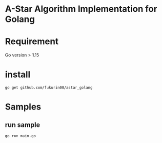 # A-Star Algorithm Implementation for Golang 

# Requirement
Go version > 1.15  

# install
`go get github.com/fukurin00/astar_golang`
# Samples
## run sample
`go run main.go`




